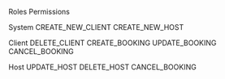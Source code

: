 Roles
Permissions

System
CREATE_NEW_CLIENT
CREATE_NEW_HOST

Client
DELETE_CLIENT
CREATE_BOOKING
UPDATE_BOOKING
CANCEL_BOOKING

Host
UPDATE_HOST
DELETE_HOST
CANCEL_BOOKING

